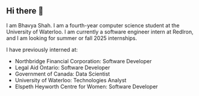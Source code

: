 ## Hi there 👋

I am Bhavya Shah. I am a fourth-year computer science student at the University of Waterloo. I am currently a software engineer intern at RedIron, and I am looking for summer or fall 2025 internships.

I have previously interned at:

- Northbridge Financial Corporation: Software Developer
- Legal Aid Ontario: Software Developer
- Government of Canada: Data Scientist
- University of Waterloo: Technologies Analyst
- Elspeth Heyworth Centre for Women: Software Developer

<!--
**bhavyashah81/bhavyashah81** is a ✨ _special_ ✨ repository because its `README.md` (this file) appears on your GitHub profile.

Here are some ideas to get you started:

- 🔭 I’m currently working on ...
- 🌱 I’m currently learning ...
- 👯 I’m looking to collaborate on ...
- 🤔 I’m looking for help with ...
- 💬 Ask me about ...
- 📫 How to reach me: ...
- 😄 Pronouns: ...
- ⚡ Fun fact: ...
-->
